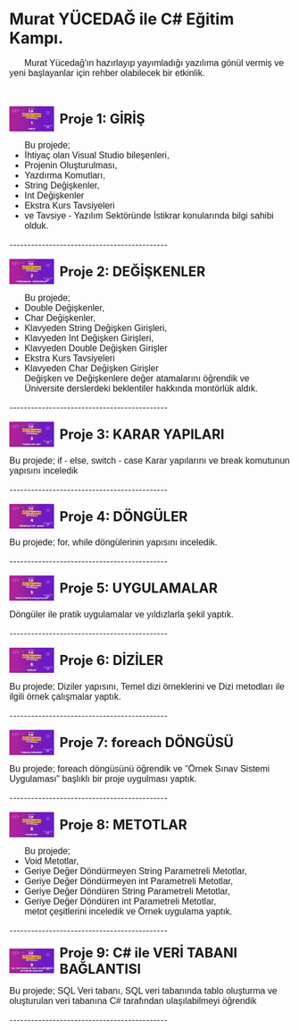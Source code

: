 <!DOCTYPE html>
<html lang="tr">
<head>
<body>
    <h1>Murat YÜCEDAĞ ile C# Eğitim Kampı.</h1>
    <p style="font-family: Arial; font-size: 12pt;">
        &nbsp;&nbsp;&nbsp;&nbsp;&nbsp;&nbsp;Murat Yücedağ'ın hazırlayıp yayımladığı yazılıma 
        gönül vermiş ve yeni başlayanlar için rehber olabilecek bir etkinlik.
    </p><br><br>

  <div style="display: flex; align-items: center;">
        <img src="01.jpeg" alt="" width="80px">
        <span style="font-size: 18pt; margin-left: 10px;"><strong>Proje 1: GİRİŞ</strong></span><br>
  </div> 
 
     

   <p style="font-family: Arial; font-size: 12pt;"> 
        <ul style="font-family: Arial; font-size: 12pt;"> Bu projede; 
            <li>İhtiyaç olan Visual Studio bileşenleri,</li>
            <li>Projenin Oluşturulması,</li>
            <li>Yazdırma Komutları,</li>
            <li>String Değişkenler,</li>
            <li>Int Değişkenler</li>
            <li>Ekstra Kurs Tavsiyeleri</li>
            <li>ve Tavsiye - Yazılım Sektöründe İstikrar konularında bilgi sahibi olduk.</li>
        </ul>
    </p>
    --------------------------------------------<br><br>
    <div style="display: flex; align-items: center;">
        <img src="02.jpeg" alt="" width="80px">
        <span style="font-size: 18pt; margin-left: 10px;"><strong>Proje 2: DEĞİŞKENLER</strong></span><br>
    </div>
    
<p style="font-family: Arial; font-size: 12pt;">
        <ul style="font-family: Arial; font-size: 12pt;"> Bu projede; 
            <li>Double Değişkenler,</li>
            <li>Char Değişkenler,</li>
            <li>Klavyeden String Değişken Girişleri,</li>
            <li>Klavyeden Int Değişken Girişleri,</li>
            <li>Klavyeden Double Değişken Girişler</li>
            <li>Ekstra Kurs Tavsiyeleri</li>
            <li>Klavyeden Char Değişken Girişler<br>Değişken ve Değişkenlere değer atamalarını öğrendik ve Üniversite derslerdeki beklentiler hakkında montörlük aldık.</li>
        </ul>
</p>
--------------------------------------------<br><br>
<div style="display: flex; align-items: center;">
        <img src="03.jpeg" alt="" width="80px">
        <span style="font-size: 18pt; margin-left: 10px;"><strong>Proje 3: KARAR YAPILARI</strong></span><br>
  </div> 
 
     

   <p style="font-family: Arial; font-size: 12pt;">
   Bu projede;  if - else, switch - case Karar yapılarını ve break komutunun yapısını inceledik
       
</p>
--------------------------------------------<br><br>

<div style="display: flex; align-items: center;">
        <img src="04.jpeg" alt="" width="80px">
        <span style="font-size: 18pt; margin-left: 10px;"><strong>Proje 4: DÖNGÜLER</strong></span><br>
  </div> 
 
     

   <p style="font-family: Arial; font-size: 12pt;">
   Bu projede;  for, while döngülerinin yapısını inceledik.
       
</p>
--------------------------------------------<br><br>

<div style="display: flex; align-items: center;">
        <img src="05.jpeg" alt="" width="80px">
        <span style="font-size: 18pt; margin-left: 10px;"><strong>Proje 5: UYGULAMALAR</strong></span><br>
  </div> 
 
     

   <p style="font-family: Arial; font-size: 12pt;">
   Döngüler ile pratik uygulamalar ve yıldızlarla  şekil yaptık.
       
</p>
--------------------------------------------<br><br>

<div style="display: flex; align-items: center;">
        <img src="06.jpeg" alt="" width="80px">
        <span style="font-size: 18pt; margin-left: 10px;"><strong>Proje 6: DİZİLER</strong></span><br>
  </div> 

   <p style="font-family: Arial; font-size: 12pt;">
   Bu projede;  Diziler yapısını, Temel dizi örneklerini ve Dizi metodları ile ilgili örnek çalışmalar  yaptık.
       
</p>
--------------------------------------------<br><br>

<div style="display: flex; align-items: center;">
        <img src="07.jpeg" alt="" width="80px">
        <span style="font-size: 18pt; margin-left: 10px;"><strong>Proje 7: foreach DÖNGÜSÜ</strong></span><br>
  </div> 
 
     

   <p style="font-family: Arial; font-size: 12pt;">
   Bu projede;  foreach döngüsünü öğrendik ve "Örnek Sınav Sistemi Uygulaması" başlıklı bir proje uygulması yaptık.
       
</p>
--------------------------------------------<br><br>

<div style="display: flex; align-items: center;">
        <img src="08.jpeg" alt="" width="80px">
        <span style="font-size: 18pt; margin-left: 10px;"><strong>Proje 8: METOTLAR</strong></span><br>
  </div> 
 
     

   <p style="font-family: Arial; font-size: 12pt;"> 
        <ul style="font-family: Arial; font-size: 12pt;"> Bu projede; 
            <li>Void Metotlar,</li>
            <li>Geriye Değer Döndürmeyen String Parametreli Metotlar,</li>
            <li>Geriye Değer Döndürmeyen int Parametreli Metotlar,</li>
            <li>Geriye Değer Döndüren String Parametreli Metotlar,</li>
            <li>Geriye Değer Döndüren int Parametreli Metotlar,</li>
            metot çeşitlerini inceledik ve Örnek uygulama yaptık.
           </li>
        </ul>
    </p>
--------------------------------------------<br><br>

<div style="display: flex; align-items: center;">
        <img src="09.jpeg" alt="Proje 9: Giriş" width="80px">
        <span style="font-size: 18pt; margin-left: 10px;"><strong>Proje 9: C# ile VERİ TABANI BAĞLANTISI</strong></span><br>
  </div> 
 
     

   <p style="font-family: Arial; font-size: 12pt;">
   Bu projede;  SQL Veri tabanı, SQL veri tabanında tablo oluşturma ve oluşturulan veri tabanına C# tarafından ulaşılabilmeyi öğrendik
       
</p>
--------------------------------------------<br><br>

</body>
</html>
